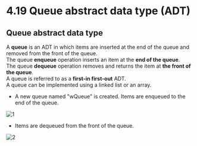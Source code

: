 # 4.19 Queue abstract data type (ADT)

## Queue abstract data type
A **queue** is an ADT in which items are inserted at the end of the queue and removed from the front of the queue.   
The queue **enqueue** operation inserts an item at the **end of the queue**.   
The queue **dequeue** operation removes and returns the item at **the front of the queue**.   
A queue is referred to as a **first-in first-out** ADT.   
A queue can be implemented using a linked list or an array.   

* A new queue named "wQueue" is created. Items are enqueued to the end of the queue.

![1](https://github.com/ijaejun1025/CIS223-Algorithms/assets/154036705/8fbf0769-6efc-44d5-8aa7-eb6571e9730b)

* Items are dequeued from the front of the queue.

![2](https://github.com/ijaejun1025/CIS223-Algorithms/assets/154036705/6d13b6df-f76a-4139-b2bd-1e3b5543a82a)

